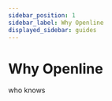```yaml
---
sidebar_position: 1
sidebar_label: Why Openline
displayed_sidebar: guides
---
```


# Why Openline

who knows